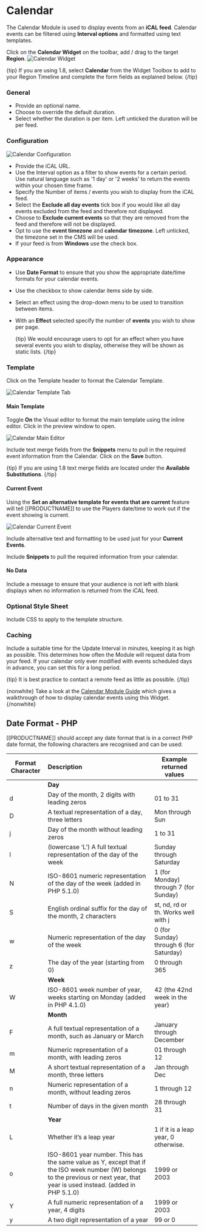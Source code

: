 <!--toc=widgets-->

# Calendar

The Calendar Module is used to display events from an **iCAL feed**. Calendar events can be filtered using **Interval options** and formatted using text templates. 



Click on the **Calendar Widget** on the toolbar,  add / drag to the target **Region**.  ![Calendar Widget](img/v2_media_calendar_widget.png)



{tip}
If you are using 1.8, select **Calendar** from the Widget Toolbox to add to your Region Timeline and complete the form fields as explained below. 
{/tip}

### General

- Provide an optional name.
- Choose to override the default duration.
- Select whether the duration is per item. Left unticked the duration will be per feed.

### Configuration

![Calendar Configuration](img/v2_media_calendar_configuration.png)



- Provide the iCAL URL.
- Use the Interval option as a filter to show events for a certain period. Use natural language such as '1 day' or '2 weeks' to return the events within your chosen time frame.
- Specify the Number of items / events you wish to display from the iCAL feed.
- Select the **Exclude all day events** tick box if you would like all day events excluded from the feed and therefore not displayed.
- Choose to **Exclude current events** so that they are removed from the feed and therefore will not be displayed.
- Opt to use the **event timezone** and **calendar timezone**. Left unticked, the timezone set in the CMS will be used.
- If your feed is from **Windows** use the check box.

### Appearance

- Use **Date Format** to ensure that you show the appropriate date/time formats for your calendar events.  

- Use the checkbox to show calendar items side by side.

- Select an effect using the drop-down menu to be used to transition between items.

- With an **Effect** selected specify the number of **events** you wish to show per page.

  {tip}
  We would encourage users to opt for an effect when you have several events you wish to display, otherwise they will be shown as static lists.
  {/tip}

### Template

Click on the Template header to format the Calendar Template.

![Calendar Template Tab](img/v2_media_calendar_template.png)

#### Main Template

Toggle **On** the Visual editor to format the main template using the inline editor. Click in the preview window to open.

![Calendar Main Editor](img/v2_media_calendar_main.png)

Include text merge fields from the **Snippets** menu to pull in the required event information from the Calendar. Click on the **Save** button.

{tip}
If you are using 1.8 text merge fields are located under the **Available Substitutions**.
{/tip}

#### Current Event

Using the **Set an alternative template for events that are current** feature will tell [[PRODUCTNAME]] to use the Players date/time to work out if the event showing is current. 

![Calendar Current Event](img/v2_media_calendar_current_events.png)

Include alternative text and formatting to be used just for your **Current Events**. 

Include **Snippets** to pull the required information from your calendar.

#### No Data

Include a message to ensure that your audience is not left with blank displays when no information is returned from the iCAL feed.

### Optional Style Sheet

Include CSS to apply to the template structure.

### Caching

Include a suitable time for the Update Interval in minutes, keeping it as high as possible. This determines how often the Module will request data from your feed. If your calendar only ever modified with events scheduled days in advance, you can set this for a long period.

{tip}
It is best practice to contact a remote feed as little as possible.
{/tip}

{nonwhite}
Take a look at the [Calendar Module Guide](https://community.xibo.org.uk/t/calendar-module-guide-xibo-cms-1-8-10/14749) which gives a walkthrough of how to display calendar events using this Widget.
{/nonwhite}

## Date Format - PHP

[[PRODUCTNAME]] should accept any date format that is in a correct PHP date format, the following characters are recognised and can be used:

| Format Character | Description                                                  | Example returned values                 |
| ---------------- | :----------------------------------------------------------- | --------------------------------------- |
|                  | **Day**                                                      |                                         |
| d                | Day of the month, 2 digits with leading zeros                | 01 to 31                                |
| D                | A textual representation of a day, three  letters            | Mon through Sun                         |
| j                | Day of the month without leading zeros                       | 1 to 31                                 |
| l                | (lowercase ‘L’) A full textual representation of the day of the week | Sunday through Saturday                 |
| N                | ISO-8601 numeric representation of the day of the week (added in PHP 5.1.0) | 1 (for Monday) through 7 (for Sunday)   |
| S                | English ordinal suffix for the day of the month, 2 characters | st, nd, rd or th. Works well with j     |
| w                | Numeric representation of the day of the week                | 0 (for Sunday) through 6 (for Saturday) |
| z                | The day of the year (starting from 0)                        | 0 through 365                           |
|                  | **Week**                                                     |                                         |
| W                | ISO-8601 week number of year, weeks starting on Monday (added in PHP 4.1.0) | 42 (the 42nd week in the year)          |
|                  | **Month**                                                    |                                         |
| F                | A full textual representation of a month, such as January or March | January through December                |
| m                | Numeric representation of a month, with leading zeros        | 01 through 12                           |
| M                | A short textual representation of a month, three letters     | Jan through Dec                         |
| n                | Numeric representation of a month, without leading zeros     | 1 through 12                            |
| t                | Number of days in the given month                            | 28 through 31                           |
|                  | **Year**                                                     |                                         |
| L                | Whether it’s a leap year                                     | 1 if it is a leap year, 0 otherwise.    |
| o                | ISO-8601 year number. This has the same value as Y, except that if the ISO     week number (W) belongs to the previous or next year, that year is used instead. (added in  PHP 5.1.0) | 1999 or 2003                            |
| Y                | A full numeric representation of a year, 4 digits            | 1999 or 2003                            |
| y                | A two digit representation of a year                         | 99 or 0                                 |